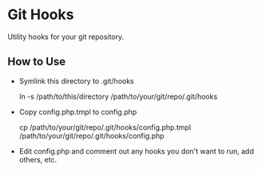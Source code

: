 Git Hooks
================================

Utility hooks for your git repository.

How to Use
--------------------------------

* Symlink this directory to .git/hooks

	ln -s /path/to/this/directory /path/to/your/git/repo/.git/hooks

* Copy config.php.tmpl to config.php

	cp /path/to/your/git/repo/.git/hooks/config.php.tmpl /path/to/your/git/repo/.git/hooks/config.php

* Edit config.php and comment out any hooks you don't want to run, add others, etc.